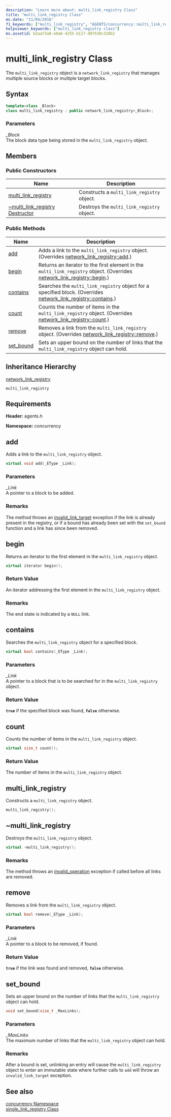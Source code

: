 ```yaml
---
description: "Learn more about: multi_link_registry Class"
title: "multi_link_registry Class"
ms.date: "11/04/2016"
f1_keywords: ["multi_link_registry", "AGENTS/concurrency::multi_link_registry", "AGENTS/concurrency::multi_link_registry::multi_link_registry", "AGENTS/concurrency::multi_link_registry::add", "AGENTS/concurrency::multi_link_registry::begin", "AGENTS/concurrency::multi_link_registry::contains", "AGENTS/concurrency::multi_link_registry::count", "AGENTS/concurrency::multi_link_registry::remove", "AGENTS/concurrency::multi_link_registry::set_bound"]
helpviewer_keywords: ["multi_link_registry class"]
ms.assetid: b2aa73a8-e8a6-4255-b117-d07530c328b2
---
```

# multi_link_registry Class

The `multi_link_registry` object is a `network_link_registry` that manages multiple source blocks or multiple target blocks.

## Syntax

```cpp
template<class _Block>
class multi_link_registry : public network_link_registry<_Block>;
```

### Parameters

*_Block*<br/>
The block data type being stored in the `multi_link_registry` object.

## Members

### Public Constructors

|Name|Description|
|----------|-----------------|
|[multi_link_registry](#ctor)|Constructs a `multi_link_registry` object.|
|[~multi_link_registry Destructor](#dtor)|Destroys the `multi_link_registry` object.|

### Public Methods

|Name|Description|
|----------|-----------------|
|[add](#add)|Adds a link to the `multi_link_registry` object. (Overrides [network_link_registry::add](network-link-registry-class.md#add).)|
|[begin](#begin)|Returns an iterator to the first element in the `multi_link_registry` object. (Overrides [network_link_registry::begin](network-link-registry-class.md#begin).)|
|[contains](#contains)|Searches the `multi_link_registry` object for a specified block. (Overrides [network_link_registry::contains](network-link-registry-class.md#contains).)|
|[count](#count)|Counts the number of items in the `multi_link_registry` object. (Overrides [network_link_registry::count](network-link-registry-class.md#count).)|
|[remove](#remove)|Removes a link from the `multi_link_registry` object. (Overrides [network_link_registry::remove](network-link-registry-class.md#remove).)|
|[set_bound](#set_bound)|Sets an upper bound on the number of links that the `multi_link_registry` object can hold.|

## Inheritance Hierarchy

[network_link_registry](network-link-registry-class.md)

`multi_link_registry`

## Requirements

**Header:** agents.h

**Namespace:** concurrency

## <a name="add"></a> add

Adds a link to the `multi_link_registry` object.

```cpp
virtual void add(_EType _Link);
```

### Parameters

*_Link*<br/>
A pointer to a block to be added.

### Remarks

The method throws an [invalid_link_target](invalid-link-target-class.md) exception if the link is already present in the registry, or if a bound has already been set with the `set_bound` function and a link has since been removed.

## <a name="begin"></a> begin

Returns an iterator to the first element in the `multi_link_registry` object.

```cpp
virtual iterator begin();
```

### Return Value

An iterator addressing the first element in the `multi_link_registry` object.

### Remarks

The end state is indicated by a `NULL` link.

## <a name="contains"></a> contains

Searches the `multi_link_registry` object for a specified block.

```cpp
virtual bool contains(_EType _Link);
```

### Parameters

*_Link*<br/>
A pointer to a block that is to be searched for in the `multi_link_registry` object.

### Return Value

**`true`** if the specified block was found, **`false`** otherwise.

## <a name="count"></a> count

Counts the number of items in the `multi_link_registry` object.

```cpp
virtual size_t count();
```

### Return Value

The number of items in the `multi_link_registry` object.

## <a name="ctor"></a> multi_link_registry

Constructs a `multi_link_registry` object.

```cpp
multi_link_registry();
```

## <a name="dtor"></a> ~multi_link_registry

Destroys the `multi_link_registry` object.

```cpp
virtual ~multi_link_registry();
```

### Remarks

The method throws an [invalid_operation](invalid-operation-class.md) exception if called before all links are removed.

## <a name="remove"></a> remove

Removes a link from the `multi_link_registry` object.

```cpp
virtual bool remove(_EType _Link);
```

### Parameters

*_Link*<br/>
A pointer to a block to be removed, if found.

### Return Value

**`true`** if the link was found and removed, **`false`** otherwise.

## <a name="set_bound"></a> set_bound

Sets an upper bound on the number of links that the `multi_link_registry` object can hold.

```cpp
void set_bound(size_t _MaxLinks);
```

### Parameters

*_MaxLinks*<br/>
The maximum number of links that the `multi_link_registry` object can hold.

### Remarks

After a bound is set, unlinking an entry will cause the `multi_link_registry` object to enter an immutable state where further calls to `add` will throw an `invalid_link_target` exception.

## See also

[concurrency Namespace](concurrency-namespace.md)<br/>
[single_link_registry Class](single-link-registry-class.md)
